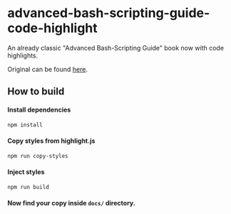 # advanced-bash-scripting-guide-code-highlight

An already classic "Advanced Bash-Scripting Guide" book now with code highlights.

Original can be found [here](https://tldp.org/LDP/abs/html/index.html).

## How to build

#### Install dependencies
```sh
npm install
```

#### Copy styles from highlight.js
```sh
npm run copy-styles
```

#### Inject styles
```sh
npm run build
```

#### Now find your copy inside `docs/` directory.
